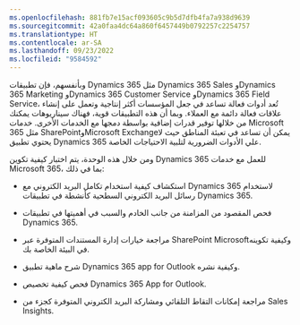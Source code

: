 ```yaml
---
ms.openlocfilehash: 881fb7e15acf093605c9b5d7dfb4fa7a938d9639
ms.sourcegitcommit: 42a0faa4dc64a860f6457449b0792257c2254757
ms.translationtype: HT
ms.contentlocale: ar-SA
ms.lasthandoff: 09/23/2022
ms.locfileid: "9584592"
---
```

وبأنفسهم، فإن تطبيقات Dynamics 365 مثل Dynamics 365 Sales وDynamics 365 Marketing وDynamics 365 Customer Service وDynamics 365 Field Service، تُعد أدوات فعالة تساعد في جعل المؤسسات أكثر إنتاجية وتعمل على إنشاء علاقات فعالة دائمة مع العملاء. وبما أن هذه التطبيقات قوية، فهناك سيناريوهات يمكنك من خلالها توفير قدرات إضافية بواسطة دمجها مع الخدمات الأخرى. خدمات Microsoft 365 مثل SharePointوMicrosoft Exchangeيمكن أن تساعد في تعبئة المناطق حيث لا يحتوي تطبيق Dynamics 365 علي الأدوات الضرورية لتلبية الاحتياجات الخاصة.

ومن خلال هذه الوحدة، يتم اختبار كيفية تكوين Dynamics 365 للعمل مع خدمات Microsoft 365، بما في ذلك:

-   استكشاف كيفية استخدام تكامل البريد الكتروني مع Dynamics 365 لاستخدام رسائل البريد الكتروني السطحية كأنشطة في تطبيقات Dynamics 365.

-   فحص المقصود من المزامنة من جانب الخادم والسبب في أهميتها في تطبيقات Dynamics 365.

-   مراجعة خيارات إدارة المستندات المتوفرة عبر SharePoint Microsoftوكيفية تكوينه في البيئة الخاصة بك.

-   شرح ماهية تطبيق Dynamics 365 app for Outlook وكيفية نشره.

-   فحص كيفية تخصيص Dynamics 365 App for Outlook.

-   مراجعة إمكانات التقاط التلقائي ومشاركة البريد الكتروني المتوفرة كجزء من Sales Insights.
